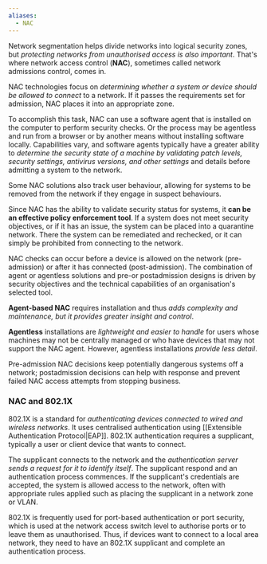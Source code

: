 ```yaml
---
aliases:
  - NAC
---
```

Network segmentation helps divide networks into logical security zones, but *protecting networks from unauthorised access is also important*. That's where network access control (**NAC**), sometimes called network admissions control, comes in. 

NAC technologies focus on *determining whether a system or device should be allowed to connect* to a network. If it passes the requirements set for admission, NAC places it into an appropriate zone.

To accomplish this task, NAC can use a software agent that is installed on the computer to perform security checks. Or the process may be agentless and run from a browser or by another means without installing software locally. Capabilities vary, and software agents typically have a greater ability to *determine the security state of a machine by validating patch levels, security settings, antivirus versions, and other settings* and details before admitting a system to the network. 

Some NAC solutions also track user behaviour, allowing for systems to be removed from the network if they engage in suspect behaviours.

Since NAC has the ability to validate security status for systems, it **can be an effective policy enforcement tool**. If a system does not meet security objectives, or if it has an issue, the system can be placed into a quarantine network. There the system can be remediated and rechecked, or it can simply be prohibited from connecting to the network.

NAC checks can occur before a device is allowed on the network (pre-admission) or after it has connected (post-admission). The combination of agent or agentless solutions and pre-or postadmission designs is driven by security objectives and the technical capabilities of an organisation's selected tool. 

**Agent-based NAC** requires installation and thus *adds complexity and maintenance, but it provides greater insight and control*. 

**Agentless** installations are *lightweight and easier to handle* for users whose machines may not be centrally managed or who have devices that may not support the NAC agent. However, agentless installations *provide less detail*. 

Pre-admission NAC decisions keep potentially dangerous systems off a network; postadmission decisions can help with response and prevent failed NAC access attempts from stopping business.

### NAC and 802.1X

802.1X is a standard for *authenticating devices connected to wired and wireless networks*. It uses centralised authentication using [[Extensible Authentication Protocol|EAP]]. 802.1X authentication requires a supplicant, typically a user or client device that wants to connect. 

The supplicant connects to the network and the *authentication server sends a request for it to identify itself*. The supplicant respond and an authentication process commences. If the supplicant's credentials are accepted, the system is allowed access to the network, often with appropriate rules applied such as placing the supplicant in a network zone or VLAN.

802.1X is frequently used for port-based authentication or port security, which is used at the network access switch level to authorise ports or to leave them as unauthorised. Thus, if devices want to connect to a local area network, they need to have an 802.1X supplicant and complete an authentication process.
